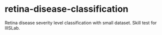 # retina-disease-classification
Retina disease severity level classification with small dataset. Skill test for IIISLab.
